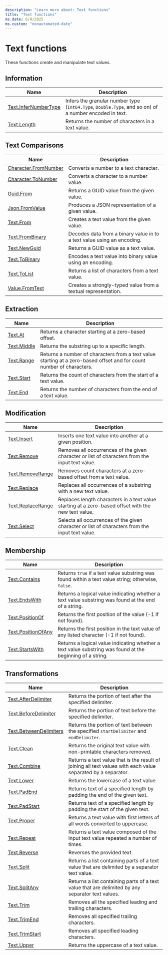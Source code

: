 ```yaml
---
description: "Learn more about: Text functions"
title: "Text functions"
ms.date: 6/9/2025
ms.custom: "nonautomated-date"
---
```

# Text functions

These functions create and manipulate text values.

## Information

|Name|Description|
|------------|---------------|
|[Text.InferNumberType](text-infernumbertype.md)|Infers the granular number type (`Int64.Type`, `Double.Type`, and so on) of a number encoded in text.|
|[Text.Length](text-length.md)|Returns the number of characters in a text value.|

## Text Comparisons

|Name|Description|
|------------|---------------|
|[Character.FromNumber](character-fromnumber.md)|Converts a number to a text character.|
|[Character.ToNumber](character-tonumber.md)|Converts a character to a number value.|
|[Guid.From](guid-from.md) | Returns a GUID value from the given value.|
|[Json.FromValue](json-fromvalue.md) | Produces a JSON representation of a given value.|
|[Text.From](text-from.md)|Creates a text value from the given value.|
|[Text.FromBinary](text-frombinary.md)|Decodes data from a binary value in to a text value using an encoding.|
|[Text.NewGuid](text-newguid.md)|Returns a GUID value as a text value.|
|[Text.ToBinary](text-tobinary.md)|Encodes a text value into binary value using an encoding.|
|[Text.ToList](text-tolist.md)|Returns a list of characters from a text value.|
|[Value.FromText](value-fromtext.md)|Creates a strongly-typed value from a textual representation.|

## Extraction

|Name|Description|
|------------|---------------|  
|[Text.At](text-at.md)|Returns a character starting at a zero-based offset.|
|[Text.Middle](text-middle.md) | Returns the substring up to a specific length.|
|[Text.Range](text-range.md)|Returns a number of characters from a text value starting at a zero-based offset and for count number of characters.|
|[Text.Start](text-start.md)|Returns the count of characters from the start of a text value.|
|[Text.End](text-end.md)|Returns the number of characters from the end of a text value.|

## Modification

|Name|Description|
|------------|---------------|
|[Text.Insert](text-insert.md)|Inserts one text value into another at a given position.|
|[Text.Remove](text-remove.md)|Removes all occurrences of the given character or list of characters from the input text value.|
|[Text.RemoveRange](text-removerange.md)|Removes count characters at a zero-based offset from a text value.|
|[Text.Replace](text-replace.md)|Replaces all occurrences of a substring with a new text value.|
|[Text.ReplaceRange](text-replacerange.md)|Replaces length characters in a text value starting at a zero-based offset with the new text value.|
[Text.Select](text-select.md) | Selects all occurrences of the given character or list of characters from the input text value.|

## Membership

|Name|Description|
|------------|---------------|
|[Text.Contains](text-contains.md)|Returns `true` if a text value substring was found within a text value string; otherwise, `false`.|
|[Text.EndsWith](text-endswith.md)|Returns a logical value indicating whether a text value substring was found at the end of a string.|
|[Text.PositionOf](text-positionof.md)|Returns the first position of the value (-1 if not found).|
|[Text.PositionOfAny](text-positionofany.md)|Returns the first position in the text value of any listed character (-1 if not found).|
|[Text.StartsWith](text-startswith.md)|Returns a logical value indicating whether a text value substring was found at the beginning of a string.|

## Transformations

|Name|Description|
|------------|---------------|
|[Text.AfterDelimiter](text-afterdelimiter.md)|Returns the portion of text after the specified delimiter.|
|[Text.BeforeDelimiter](text-beforedelimiter.md)|Returns the portion of text before the specified delimiter.|
|[Text.BetweenDelimiters](text-betweendelimiters.md)|Returns the portion of text between the specified `startDelimiter` and `endDelimiter`.|
|[Text.Clean](text-clean.md)|Returns the original text value with non-printable characters removed.|
|[Text.Combine](text-combine.md)|Returns a text value that is the result of joining all text values with each value separated by a separator.|
|[Text.Lower](text-lower.md)|Returns the lowercase of a text value.|
|[Text.PadEnd](text-padend.md)|Returns text of a specified length by padding the end of the given text.|
|[Text.PadStart](text-padstart.md)|Returns text of a specified length by padding the start of the given text.|
|[Text.Proper](text-proper.md)|Returns a text value with first letters of all words converted to uppercase.|
|[Text.Repeat](text-repeat.md)|Returns a text value composed of the input text value repeated a number of times.|
|[Text.Reverse](text-reverse.md)|Reverses the provided text.|
|[Text.Split](text-split.md)|Returns a list containing parts of a text value that are delimited by a separator text value.|
|[Text.SplitAny](text-splitany.md)|Returns a list containing parts of a text value that are delimited by any separator text values.|
|[Text.Trim](text-trim.md)|Removes all the specified leading and trailing characters.|
|[Text.TrimEnd](text-trimend.md)|Removes all specified trailing characters.|
|[Text.TrimStart](text-trimstart.md)|Removes all specified leading characters.|
|[Text.Upper](text-upper.md)|Returns the uppercase of a text value.|
